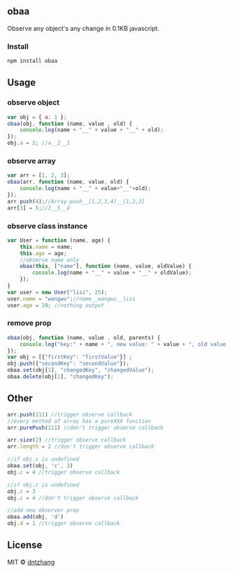 ## obaa

Observe any object's any change in 0.1KB javascript.

### Install

```js
npm install obaa
```

## Usage

### observe object

```js
var obj = { a: 1 };
obaa(obj, function (name, value , old) {
    console.log(name + "__" + value + "__" + old);
});
obj.a = 2; //a__2__1 
```

### observe array

```js
var arr = [1, 2, 3];
obaa(arr, function (name, value, old) {
    console.log(name + "__" + value+"__"+old);
});
arr.push(4);//Array-push__[1,2,3,4]__[1,2,3] 
arr[3] = 5;//3__5__4
```

### observe class instance

```js
var User = function (name, age) {
    this.name = name;
    this.age = age;
    //observe name only
    obaa(this, ["name"], function (name, value, oldValue) {
        console.log(name + "__" + value + "__" + oldValue);
    });
}
var user = new User("lisi", 25);
user.name = "wangwu";//name__wangwu__lisi 
user.age = 20; //nothing output
```

### remove prop

```js
obaa(obj, function (name, value , old, parents) {
    console.log("key:" + name + ", new value: " + value + ", old value: " + old + ", tree: " + parents);
});
var obj = [{"firstKey": "firstValue"}] ;
obj.push({"secondKey": "secondValue"});
obaa.set(obj[1], "changedKey", "changedValue");
obaa.delete(obj[1], "changedKey");
```

## Other

```js
arr.push(111) //trigger observe callback
//every method of array has a pureXXX function
arr.purePush(111) //don't trigger observe callback

arr.size(2) //trigger observe callback
arr.length = 2 //don't trigger observe callback

//if obj.c is undefined
obaa.set(obj, 'c', 3)
obj.c = 4 //trigger observe callback

//if obj.c is undefined
obj.c = 3
obj.c = 4 //don't trigger observe callback

//add new observer prop
obaa.add(obj, 'd')
obj.d = 1 //trigger observe callback
```

## License 

MIT © [dntzhang](https://github.com/dntzhang/)
